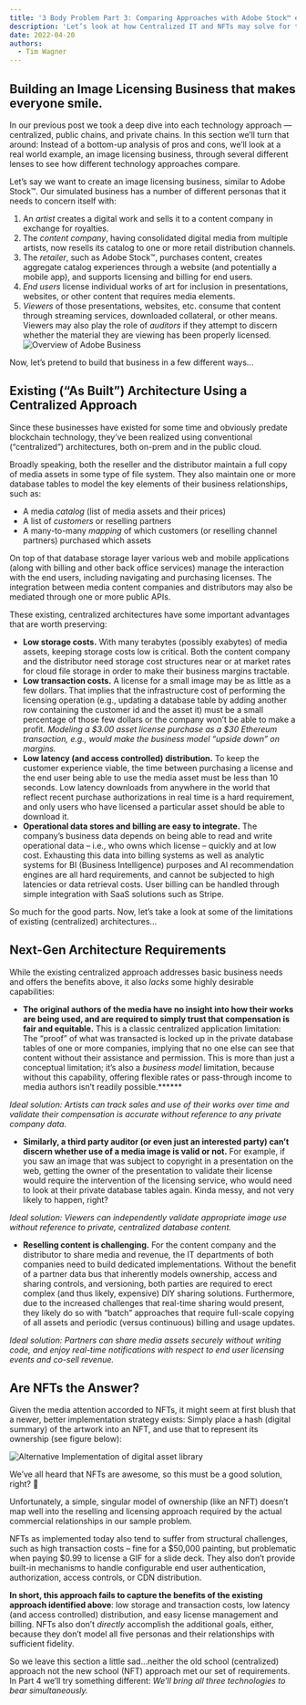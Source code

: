 ```yaml
---
title: '3 Body Problem Part 3: Comparing Approaches with Adobe Stock™️ example'
description: 'Let’s look at how Centralized IT and NFTs may solve for tracking Adobe Stock licenses'
date: 2022-04-20
authors:
  - Tim Wagner
---
```


## Building an Image Licensing Business that makes everyone smile. ## 

In our previous post we took a deep dive into each technology approach — centralized, public chains, and private chains. In this section we’ll turn that around: Instead of a bottom-up analysis of pros and cons, we’ll look at a real world example, an image licensing business, through several different lenses to see how different technology approaches compare.

Let’s say we want to create an image licensing business, similar to Adobe Stock™. Our simulated business has a number of different personas that it needs to concern itself with:

1. An *artist* creates a digital work and sells it to a content company in exchange for royalties.
2. The *content company*, having consolidated digital media from multiple artists, now resells its catalog to one or more retail distribution channels.
3. The *retailer*, such as Adobe Stock™, purchases content, creates aggregate catalog experiences through a website (and potentially a mobile app), and supports licensing and billing for end users.
4. *End users* license individual works of art for inclusion in presentations, websites, or other content that requires media elements.
5. *Viewers* of those presentations, websites, etc. consume that content through streaming services, downloaded collateral, or other means. Viewers may also play the role of *auditors* if they attempt to discern whether the material they are viewing has been properly licensed.
![Overview of Adobe Business](https://user-images.githubusercontent.com/98492452/163490166-92a36ca6-bf0c-4226-8bad-c50d22037679.png)

Now, let’s pretend to build that business in a few different ways...

## Existing (“As Built”) Architecture Using a Centralized Approach

Since these businesses have existed for some time and obviously predate blockchain technology, they’ve been realized using conventional (“centralized”) architectures, both on-prem and in the public cloud. 

Broadly speaking, both the reseller and the distributor maintain a full copy of media assets in some type of file system. They also maintain one or more database tables to model the key elements of their business relationships, such as:

- A media *catalog* (list of media assets and their prices)
- A list of *customers* or reselling partners
- A many-to-many *mapping* of which customers (or reselling channel partners) purchased which assets

On top of that database storage layer various web and mobile applications (along with billing and other back office services) manage the interaction with the end users, including navigating and purchasing licenses. The integration between media content companies and distributors may also be mediated through one or more public APIs.

These existing, centralized architectures have some important advantages that are worth preserving:

- **Low storage costs.** With many terabytes (possibly exabytes) of media assets, keeping storage costs low is critical. Both the content company and the distributor need storage cost structures near or at market rates for cloud file storage in order to make their business margins tractable.
- **Low transaction costs.** A license for a small image may be as little as a few dollars. That implies that the infrastructure cost of performing the licensing operation (e.g., updating a database table by adding another row containing the customer id and the asset it) must be a small percentage of those few dollars or the company won’t be able to make a profit. *Modeling a $3.00 asset license purchase as a $30 Ethereum transaction, e.g., would make the business model “upside down” on margins.*
- **Low latency (and access controlled) distribution.** To keep the customer experience viable, the time between purchasing a license and the end user being able to use the media asset must be less than 10 seconds. Low latency downloads from anywhere in the world that reflect recent purchase authorizations in real time is a hard requirement, and only users who have licensed a particular asset should be able to download it.
- **Operational data stores and billing are easy to integrate.** The company’s business data depends on being able to read and write operational data – i.e., who owns which license – quickly and at low cost. Exhausting this data into billing systems as well as analytic systems for BI (Business Intelligence) purposes and AI recommendation engines are all hard requirements, and cannot be subjected to high latencies or data retrieval costs. User billing can be handled through simple integration with SaaS solutions such as Stripe.

So much for the good parts. Now, let’s take a look at some of the limitations of existing (centralized) architectures...

## Next-Gen Architecture Requirements

While the existing centralized approach addresses basic business needs and offers the benefits above, it also *lacks* some highly desirable capabilities:

- **The original authors of the media have no insight into how their works are being used, and are required to simply trust that compensation is fair and equitable.** This is a classic centralized application limitation: The “proof” of what was transacted is locked up in the private database tables of one or more companies, implying that no one else can see that content without their assistance and permission. This is more than just a conceptual limitation; it’s also a *business model* limitation, because without this capability, offering flexible rates or pass-through income to media authors isn’t readily possible.******

*Ideal solution: Artists can track sales and use of their works over time and validate their compensation is accurate without reference to any private company data.*

- **Similarly, a third party auditor (or even just an interested party) can’t discern whether use of a media image is valid or not.** For example, if you saw an image that was subject to copyright in a presentation on the web, getting the owner of the presentation to validate their license would require the intervention of the licensing service, who would need to look at their private database tables again. Kinda messy, and not very likely to happen, right?

*Ideal solution: Viewers can independently validate appropriate image use without reference to private, centralized database content.*

- **Reselling content is challenging.** For the content company and the distributor to share media and revenue, the IT departments of both companies need to build dedicated implementations. Without the benefit of a partner data bus that inherently models ownership, access and sharing controls, and versioning, both parties are required to erect complex (and thus likely, expensive) DIY sharing solutions. Furthermore, due to the increased challenges that real-time sharing would present, they likely do so with “batch” approaches that require full-scale copying of all assets and periodic (versus continuous) billing and usage updates.

*Ideal solution: Partners can share media assets securely without writing code, and enjoy real-time notifications with respect to end user licensing events and co-sell revenue.*

## Are NFTs the Answer?

Given the media attention accorded to NFTs, it might seem at first blush that a newer, better implementation strategy exists: Simply place a hash (digital summary) of the artwork into an NFT, and use that to represent its ownership (see figure below):

![Alternative Implementation of digital asset library](https://user-images.githubusercontent.com/98492452/163490293-d0544556-8add-4217-b21e-6aa2055992ca.png)

We’ve all heard that NFTs are awesome, so this must be a good solution, right? 🙂

Unfortunately, a simple, singular model of ownership (like an NFT) doesn’t map well into the reselling and licensing approach required by the actual commercial relationships in our sample problem.

NFTs as implemented today also tend to suffer from structural challenges, such as high transaction costs – fine for a $50,000 painting, but problematic when paying $0.99 to license a GIF for a slide deck. They also don’t provide built-in mechanisms to handle configurable end user authentication, authorization, access controls, or CDN distribution. 

**In short, this approach fails to capture the benefits of the existing approach identified above**: low storage and transaction costs, low latency (and access controlled) distribution, and easy license management and billing. NFTs also don’t *directly* accomplish the additional goals, either, because they don’t model all five personas and their relationships with sufficient fidelity.

So we leave this section a little sad...neither the old school (centralized) approach not the new school (NFT) approach met our set of requirements. In Part 4 we’ll try something different: *We’ll bring all three technologies to bear simultaneously.*
